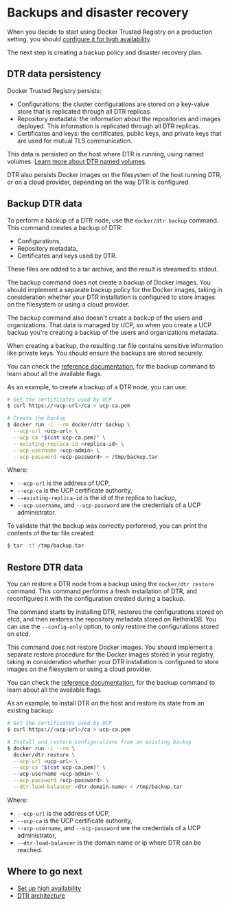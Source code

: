 <!--[metadata]>
+++
title = "Backups and disaster recovery"
description = "Learn how to backup your Docker Trusted Registry cluster, and to recover your cluster from an existing backup."
keywords = ["docker, registry, high-availability, backup, recovery"]
[menu.main]
parent="dtr_menu_high_availability"
identifier="dtr_backup_disaster_recovery"
weight=10
+++
<![end-metadata]-->


# Backups and disaster recovery

When you decide to start using Docker Trusted Registry on a production
setting, you should [configure it for high availability](high-availability.md).

The next step is creating a backup policy and disaster recovery plan.

## DTR data persistency

Docker Trusted Registry persists:

* Configurations: the cluster configurations are stored on a key-value store
that is replicated through all DTR replicas.
* Repository metadata: the information about the repositories and
images deployed. This information is replicated through all DTR replicas.
* Certificates and keys: the certificates, public keys, and private keys that
are used for mutual TLS communication.

This data is persisted on the host where DTR is running, using named volumes.
[Learn more about DTR named volumes](../architecture.md).

DTR also persists Docker images on the filesystem of the host running DTR, or
on a cloud provider, depending on the way DTR is configured.

## Backup DTR data

To perform a backup of a DTR node, use the `docker/dtr backup` command. This
command creates a backup of DTR:

* Configurations,
* Repository metadata,
* Certificates and keys used by DTR.

These files are added to a tar archive, and the result is streamed to stdout.

The backup command does not create a backup of Docker images. You should
implement a separate backup policy for the Docker images, taking in
consideration whether your DTR installation is configured to store images on the
filesystem or using a cloud provider.

The backup command also doesn't create a backup of the users and organizations.
That data is managed by UCP, so when you create a UCP backup you're creating
a backup of the users and organizations metadata.

When creating a backup, the resulting .tar file contains sensitive information
like private keys. You should ensure the backups are stored securely.

You can check the
[reference documentation](../reference/backup.md), for the
backup command to learn about all the available flags.

As an example, to create a backup of a DTR node, you can use:

```bash
# Get the certificates used by UCP
$ curl https://<ucp-url>/ca > ucp-ca.pem

# Create the backup
$ docker run -i --rm docker/dtr backup \
  --ucp-url <ucp-url> \
  --ucp-ca "$(cat ucp-ca.pem)" \
  --existing-replica-id <replica-id> \
  --ucp-username <ucp-admin> \
  --ucp-password <ucp-password> > /tmp/backup.tar
```

Where:

* `--ucp-url` is the address of UCP,
* `--ucp-ca` is the UCP certificate authority,
* `--existing-replica-id` is the id of the replica to backup,
* `--ucp-username`, and `--ucp-password` are the credentials of a UCP administrator.

To validate that the backup was correctly performed, you can print the contents
of the tar file created:

```bash
$ tar -tf /tmp/backup.tar
```

## Restore DTR data

You can restore a DTR node from a backup using the `docker/dtr restore`
command.
This command performs a fresh installation of DTR, and reconfigures it with
the configuration created during a backup.

The command starts by installing DTR, restores the configurations stored on
etcd, and then restores the repository metadata stored on RethinkDB. You
can use the `--config-only` option, to only restore the configurations stored
on etcd.

This command does not restore Docker images. You should implement a separate
restore procedure for the Docker images stored in your registry, taking in
consideration whether your DTR installation is configured to store images on
the filesystem or using a cloud provider.

You can check the
[reference documentation](../reference/backup.md), for the
backup command to learn about all the available flags.


As an example, to install DTR on the host and restore its
state from an existing backup:

```bash
# Get the certificates used by UCP
$ curl https://<ucp-url>/ca > ucp-ca.pem

# Install and restore configurations from an existing backup
$ docker run -i --rm \
  docker/dtr restore \
  --ucp-url <ucp-url> \
  --ucp-ca "$(cat ucp-ca.pem)" \  
  --ucp-username <ucp-admin> \
  --ucp-password <ucp-password> \
  --dtr-load-balancer <dtr-domain-name> < /tmp/backup.tar
```

Where:

* `--ucp-url` is the address of UCP,
* `--ucp-ca` is the UCP certificate authority,
* `--ucp-username`, and `--ucp-password` are the credentials of a UCP administrator,
* `--dtr-load-balancer` is the domain name or ip where DTR can be reached.


## Where to go next

* [Set up high availability](high-availability.md)
* [DTR architecture](../architecture.md)
